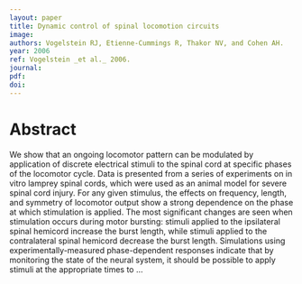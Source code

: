 ```yaml
---
layout: paper
title: Dynamic control of spinal locomotion circuits
image:
authors: Vogelstein RJ, Etienne-Cummings R, Thakor NV, and Cohen AH.
year: 2006
ref: Vogelstein _et al._ 2006.
journal: 
pdf: 
doi: 
---
```


# Abstract
We show that an ongoing locomotor pattern can be modulated by application of discrete electrical stimuli to the spinal cord at specific phases of the locomotor cycle. Data is presented from a series of experiments on in vitro lamprey spinal cords, which were used as an animal model for severe spinal cord injury. For any given stimulus, the effects on frequency, length, and symmetry of locomotor output show a strong dependence on the phase at which stimulation is applied. The most significant changes are seen when stimulation occurs during motor bursting: stimuli applied to the ipsilateral spinal hemicord increase the burst length, while stimuli applied to the contralateral spinal hemicord decrease the burst length. Simulations using experimentally-measured phase-dependent responses indicate that by monitoring the state of the neural system, it should be possible to apply stimuli at the appropriate times to …

